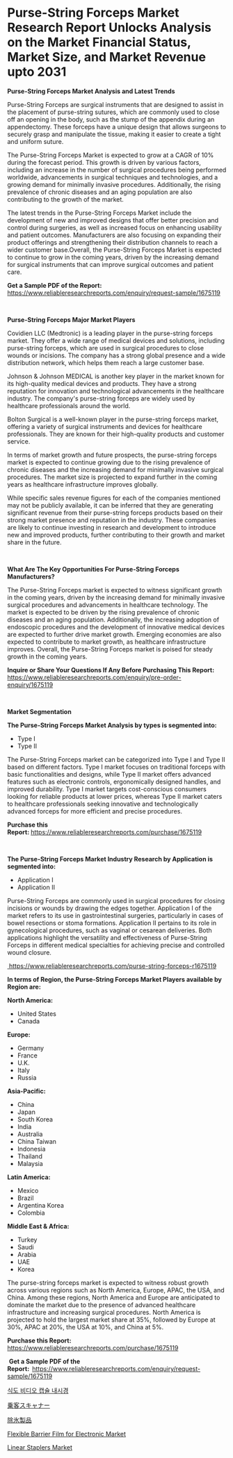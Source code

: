 <p><h1>Purse-String Forceps Market Research Report Unlocks Analysis on the Market Financial Status, Market Size, and Market Revenue upto 2031</h1></p><p><strong>Purse-String Forceps Market Analysis and Latest Trends</strong></p>
<p><p>Purse-String Forceps are surgical instruments that are designed to assist in the placement of purse-string sutures, which are commonly used to close off an opening in the body, such as the stump of the appendix during an appendectomy. These forceps have a unique design that allows surgeons to securely grasp and manipulate the tissue, making it easier to create a tight and uniform suture.</p><p>The Purse-String Forceps Market is expected to grow at a CAGR of 10% during the forecast period. This growth is driven by various factors, including an increase in the number of surgical procedures being performed worldwide, advancements in surgical techniques and technologies, and a growing demand for minimally invasive procedures. Additionally, the rising prevalence of chronic diseases and an aging population are also contributing to the growth of the market.</p><p>The latest trends in the Purse-String Forceps Market include the development of new and improved designs that offer better precision and control during surgeries, as well as increased focus on enhancing usability and patient outcomes. Manufacturers are also focusing on expanding their product offerings and strengthening their distribution channels to reach a wider customer base.Overall, the Purse-String Forceps Market is expected to continue to grow in the coming years, driven by the increasing demand for surgical instruments that can improve surgical outcomes and patient care.</p></p>
<p><strong>Get a Sample PDF of the Report:&nbsp;</strong> <a href="https://www.reliableresearchreports.com/enquiry/request-sample/1675119">https://www.reliableresearchreports.com/enquiry/request-sample/1675119</a></p>
<p>&nbsp;</p>
<p><strong>Purse-String Forceps Major Market Players</strong></p>
<p><p>Covidien LLC (Medtronic) is a leading player in the purse-string forceps market. They offer a wide range of medical devices and solutions, including purse-string forceps, which are used in surgical procedures to close wounds or incisions. The company has a strong global presence and a wide distribution network, which helps them reach a large customer base.</p><p>Johnson & Johnson MEDICAL is another key player in the market known for its high-quality medical devices and products. They have a strong reputation for innovation and technological advancements in the healthcare industry. The company's purse-string forceps are widely used by healthcare professionals around the world.</p><p>Bolton Surgical is a well-known player in the purse-string forceps market, offering a variety of surgical instruments and devices for healthcare professionals. They are known for their high-quality products and customer service.</p><p>In terms of market growth and future prospects, the purse-string forceps market is expected to continue growing due to the rising prevalence of chronic diseases and the increasing demand for minimally invasive surgical procedures. The market size is projected to expand further in the coming years as healthcare infrastructure improves globally.</p><p>While specific sales revenue figures for each of the companies mentioned may not be publicly available, it can be inferred that they are generating significant revenue from their purse-string forceps products based on their strong market presence and reputation in the industry. These companies are likely to continue investing in research and development to introduce new and improved products, further contributing to their growth and market share in the future.</p></p>
<p>&nbsp;</p>
<p><strong>What Are The Key Opportunities For Purse-String Forceps Manufacturers?</strong></p>
<p><p>The Purse-String Forceps market is expected to witness significant growth in the coming years, driven by the increasing demand for minimally invasive surgical procedures and advancements in healthcare technology. The market is expected to be driven by the rising prevalence of chronic diseases and an aging population. Additionally, the increasing adoption of endoscopic procedures and the development of innovative medical devices are expected to further drive market growth. Emerging economies are also expected to contribute to market growth, as healthcare infrastructure improves. Overall, the Purse-String Forceps market is poised for steady growth in the coming years.</p></p>
<p><strong>Inquire or Share Your Questions If Any Before Purchasing This Report:</strong> <a href="https://www.reliableresearchreports.com/enquiry/pre-order-enquiry/1675119">https://www.reliableresearchreports.com/enquiry/pre-order-enquiry/1675119</a></p>
<p>&nbsp;</p>
<p><strong>Market Segmentation</strong></p>
<p><strong>The Purse-String Forceps Market Analysis by types is segmented into:</strong></p>
<p><ul><li>Type I</li><li>Type II</li></ul></p>
<p><p>The Purse-String Forceps market can be categorized into Type I and Type II based on different factors. Type I market focuses on traditional forceps with basic functionalities and designs, while Type II market offers advanced features such as electronic controls, ergonomically designed handles, and improved durability. Type I market targets cost-conscious consumers looking for reliable products at lower prices, whereas Type II market caters to healthcare professionals seeking innovative and technologically advanced forceps for more efficient and precise procedures.</p></p>
<p><strong>Purchase this Report:&nbsp;</strong><a href="https://www.reliableresearchreports.com/purchase/1675119">https://www.reliableresearchreports.com/purchase/1675119</a></p>
<p>&nbsp;</p>
<p><strong>The Purse-String Forceps Market Industry Research by Application is segmented into:</strong></p>
<p><ul><li>Application I</li><li>Application II</li></ul></p>
<p><p>Purse-String Forceps are commonly used in surgical procedures for closing incisions or wounds by drawing the edges together. Application I of the market refers to its use in gastrointestinal surgeries, particularly in cases of bowel resections or stoma formations. Application II pertains to its role in gynecological procedures, such as vaginal or cesarean deliveries. Both applications highlight the versatility and effectiveness of Purse-String Forceps in different medical specialties for achieving precise and controlled wound closure.</p></p>
<p><a href="https://www.reliableresearchreports.com/purse-string-forceps-r1675119">&nbsp;https://www.reliableresearchreports.com/purse-string-forceps-r1675119</a></p>
<p><strong>In terms of Region, the Purse-String Forceps Market Players available by Region are:</strong></p>
<p>
    <p> <strong> North America: </strong>
        <ul>
            <li>United States</li>
            <li>Canada</li>
        </ul>
        </p> 
    <p> <strong> Europe: </strong>
        <ul>
            <li>Germany</li>
            <li>France</li>
            <li>U.K.</li>
            <li>Italy</li>
            <li>Russia</li>
        </ul>
        </p> 
    <p> <strong> Asia-Pacific: </strong>
        <ul>
            <li>China</li>
            <li>Japan</li>
            <li>South Korea</li>
            <li>India</li>
            <li>Australia</li>
            <li>China Taiwan</li>
            <li>Indonesia</li>
            <li>Thailand</li>
            <li>Malaysia</li>
        </ul>
        </p> 
    <p> <strong> Latin America: </strong>
        <ul>
            <li>Mexico</li>
            <li>Brazil</li>
            <li>Argentina Korea</li>
            <li>Colombia</li>
        </ul>
        </p> 
    <p> <strong> Middle East & Africa: </strong>
        <ul>
            <li>Turkey</li>
            <li>Saudi</li>
            <li>Arabia</li>
            <li>UAE</li>
            <li>Korea</li>
        </ul>
    </p>
    </p>
<p><p>The purse-string forceps market is expected to witness robust growth across various regions such as North America, Europe, APAC, the USA, and China. Among these regions, North America and Europe are anticipated to dominate the market due to the presence of advanced healthcare infrastructure and increasing surgical procedures. North America is projected to hold the largest market share at 35%, followed by Europe at 30%, APAC at 20%, the USA at 10%, and China at 5%.</p></p>
<p><strong>Purchase this Report: </strong><a href="https://www.reliableresearchreports.com/purchase/1675119">https://www.reliableresearchreports.com/purchase/1675119</a></p>
<p>&nbsp;<strong>Get a Sample PDF of the Report:&nbsp;&nbsp;</strong><a href="https://www.reliableresearchreports.com/enquiry/request-sample/1675119">https://www.reliableresearchreports.com/enquiry/request-sample/1675119</a></p>
<p><strong></strong></p>
<p><p><a href="https://github.com/lzrvbyqzftro57/Market-Research-Report-List-2/blob/main/5383335101337.md">식도 비디오 캡슐 내시경</a></p><p><a href="https://github.com/LizaHeller2023/Market-Research-Report-List-1/blob/main/6198470107246.md">乗客スキャナー</a></p><p><a href="https://github.com/deonnorth8/Market-Research-Report-List-1/blob/main/8347125107245.md">除氷製品</a></p><p><a href="https://issuu.com/reportprime-2/docs/flexible-barrier-film-for-electronic-market-size-2">Flexible Barrier Film for Electronic Market</a></p><p><a href="https://github.com/LaceyZemlak1/Market-Research-Report-List-1/blob/main/linear-staplers-market.md">Linear Staplers Market</a></p></p>